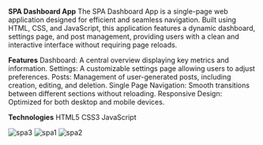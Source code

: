 **SPA Dashboard App**
The SPA Dashboard App is a single-page web application designed for efficient and seamless navigation. Built using HTML, CSS, and JavaScript, this application features a dynamic dashboard, settings page, and post management, providing users with a clean and interactive interface without requiring page reloads.

**Features**
Dashboard: A central overview displaying key metrics and information.
Settings: A customizable settings page allowing users to adjust preferences.
Posts: Management of user-generated posts, including creation, editing, and deletion.
Single Page Navigation: Smooth transitions between different sections without reloading.
Responsive Design: Optimized for both desktop and mobile devices.

**Technologies**
HTML5
CSS3
JavaScript


![spa3](https://github.com/user-attachments/assets/b96ba13d-eba5-4630-a94f-36ad1b7b1f3e)
![spa1](https://github.com/user-attachments/assets/25f6f363-f2e1-4a06-8338-28e4ac1458ba)
![spa2](https://github.com/user-attachments/assets/6dbe2920-0bb1-4988-829e-8788dad672d8)
